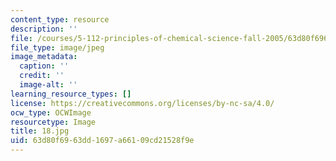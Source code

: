 ```yaml
---
content_type: resource
description: ''
file: /courses/5-112-principles-of-chemical-science-fall-2005/63d80f6963dd1697a66109cd21528f9e_18.jpg
file_type: image/jpeg
image_metadata:
  caption: ''
  credit: ''
  image-alt: ''
learning_resource_types: []
license: https://creativecommons.org/licenses/by-nc-sa/4.0/
ocw_type: OCWImage
resourcetype: Image
title: 18.jpg
uid: 63d80f69-63dd-1697-a661-09cd21528f9e
---
```

